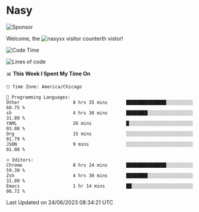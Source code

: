 # Nasy

<!--
<p align="center">
<img height="200" src="https://github-readme-stats.vercel.app/api?username=nasyxx&count_private=true&show_icons=true&theme=dracula&include_all_commits=true"/>
<img height="200" src="https://github-readme-stats.vercel.app/api/top-langs/?username=nasyxx&theme=dracula&hide=html,jupyter+notebook&count_private=true&show_icons=true"/>
</p>

  
----------------
-->

![Sponsor](https://img.shields.io/static/v1.svg?label=Sponsor&message=%E2%9D%A4&logo=GitHub&style=flat&color=pink)
 
Welcome, the ![nasyxx visitor counter](https://count.getloli.com/get/@nasyxx?theme=rule34)th vistor!
 
<!--START_SECTION:waka-->
![Code Time](http://img.shields.io/badge/Code%20Time-3%2C581%20hrs%2017%20mins-blue)

![Lines of code](https://img.shields.io/badge/From%20Hello%20World%20I%27ve%20Written-6.3%20million%20lines%20of%20code-blue)

📊 **This Week I Spent My Time On** 

```text
🕑︎ Time Zone: America/Chicago

💬 Programming Languages: 
Other                    8 hrs 35 mins       ███████████████░░░░░░░░░░   60.75 % 
sh                       4 hrs 30 mins       ████████░░░░░░░░░░░░░░░░░   31.89 % 
YAML                     26 mins             █░░░░░░░░░░░░░░░░░░░░░░░░   03.08 % 
Org                      15 mins             ░░░░░░░░░░░░░░░░░░░░░░░░░   01.79 % 
JSON                     9 mins              ░░░░░░░░░░░░░░░░░░░░░░░░░   01.08 % 

🔥 Editors: 
Chrome                   8 hrs 24 mins       ███████████████░░░░░░░░░░   59.39 % 
Zsh                      4 hrs 30 mins       ████████░░░░░░░░░░░░░░░░░   31.89 % 
Emacs                    1 hr 14 mins        ██░░░░░░░░░░░░░░░░░░░░░░░   08.72 % 
```


 Last Updated on 24/06/2023 08:34:21 UTC
<!--END_SECTION:waka-->

<!-- ![visitors](https://visitor-badge.laobi.icu/badge?page_id=nasyxx.nasyxx) -->
